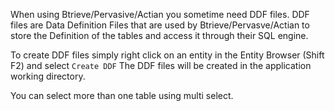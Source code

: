 When using Btrieve/Pervasive/Actian you sometime need DDF files.
DDF files are Data Definition Files that are used by Btrieve/Pervasve/Actian to store the Definition of the tables and access it through their SQL engine.

To create DDF files simply right click on an entity in the Entity Browser (Shift F2) and select `Create DDF`
The DDF files will be created in the application working directory.

You can select more than one table using multi select.